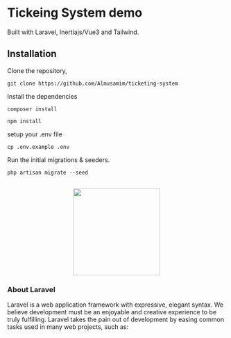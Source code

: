 # Tickeing System demo
Built with Laravel, Inertiajs/Vue3 and Tailwind.


## Installation
Clone the repository, 

```
git clone https://github.com/Almusamim/ticketing-system
```

Install the dependencies
```
composer install
```
```
npm install
```

setup your .env file
```
cp .env.example .env
```

Run the initial migrations & seeders.
```
php artisan migrate --seed
```


##

<p align="center"><a href="https://laravel.com" target="_blank"><img src="https://raw.githubusercontent.com/laravel/art/master/logo-lockup/5%20SVG/2%20CMYK/1%20Full%20Color/laravel-logolockup-cmyk-red.svg" width="200"></a></p>


### About Laravel

Laravel is a web application framework with expressive, elegant syntax. We believe development must be an enjoyable and creative experience to be truly fulfilling. Laravel takes the pain out of development by easing common tasks used in many web projects, such as:


